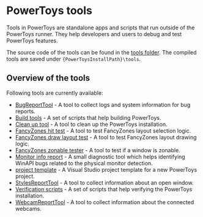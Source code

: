 # PowerToys tools

Tools in PowerToys are standalone apps and scripts that run outside of the PowerToys runner. They help developers and users to debug and test PowerToys features.

The source code of the tools can be found in the [tools folder](/tools). The compiled tools are saved under `{PowerToysInstallPath}\tools`.

## Overview of the tools

Following tools are currently available:

* [BugReportTool](bug-report-tool.md) - A tool to collect logs and system information for bug reports.
* [Build tools](build-tools.md) - A set of scripts that help building PowerToys.
* [Clean up tool](clean-up-tool.md) - A tool to clean up the PowerToys installation.
* [FancyZones hit test](fancyzone-hit-test.md) - A tool to test FancyZones layout selection logic.
* [FancyZones draw layout test](fancyzones-draw-layout-test.md) - A tool to test FancyZones layout drawing logic.
* [FancyZones zonable tester](fancyzones-zonable-tester.md) - A tool to test if a window is zonable.
* [Monitor info report](monitor-info-report.md) - A small diagnostic tool which helps identifying WinAPI bugs related to the physical monitor detection.
* [project template](/tools/project_template/README.md) - A Visual Studio project template for a new PowerToys project.
* [StylesReportTool](styles-report-tool.md) - A tool to collect information about an open window.
* [Verification scripts](verification-scripts.md) - A set of scripts that help verifying the PowerToys installation.
* [WebcamReportTool](webcam-report-tool.md) - A tool to collect information about the connected webcams.
